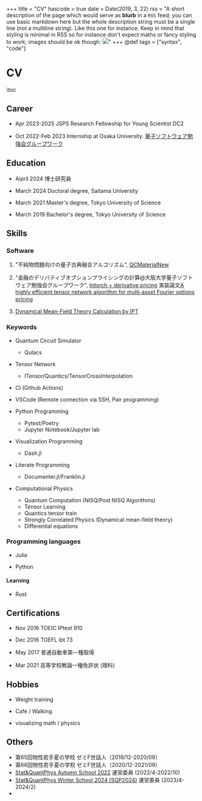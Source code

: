 +++
title = "CV"
hascode = true
date = Date(2019, 3, 22)
rss = "A short description of the page which would serve as **blurb** in a `RSS` feed; you can use basic markdown here but the whole description string must be a single line (not a multiline string). Like this one for instance. Keep in mind that styling is minimal in RSS so for instance don't expect maths or fancy styling to work; images should be ok though: ![](https://upload.wikimedia.org/wikipedia/en/3/32/Rick_and_Morty_opening_credits.jpeg)"
+++
@def tags = ["syntax", "code"]

# CV

\toc

## Career

- Apr 2023-2025 JSPS Research Fellowship for Young Scientist DC2

- Oct 2022-Feb 2023 Internship at Osaka University. [量子ソフトウェア勉強会グループワーク](https://qsrh.jp/seminar/)

## Education
- Aipril 2024 博士研究員

- March 2024 Doctoral degree, Saitama University

- March 2021 Master's degree, Tokyo University of Science

- March 2019 Bachelor's degree, Tokyo University of Science

## Skills

### Software 

1. "不純物問題向けの量子古典融合アルゴリズム", [QCMaterialNew](https://github.com/sakurairihito/QCMaterialNew)

2. "金融のデリバティブオプションプライシングの計算@大阪大学量子ソフトウェア勉強会グループワーク", [tntorch + derivative pricing](https://github.com/sakurairihito/TN-option-pricing)
実装論文[A highly efficient tensor network algorithm for multi-asset Fourier options pricing](https://arxiv.org/abs/2203.02804)　

3. [Dynamical Mean-Field Theory Calculation by IPT](https://spm-lab.github.io/sparse-ir-tutorial/src/DMFT_IPT_jl.html)


### Keywords
- Quantum Circuit Simulator
    - Qulacs

- Tensor Network
    - ITensor/Quantics/TensorCrossInterpolation

- CI (Github Actions)

- VSCode (Remote connection via SSH, Pair programming)

- Python Programming
    - Pytest/Poetry
    - Jupyter Notebook/Jupyter lab

- Visualization Programming
    - Dash.jl

- Literate Programming
    - Documenter.jl/Franklin.jl

- Computational Physics
    - Quantum Computation (NISQ/Post NISQ Algorithms)
    - Tensor Learning 
    - Quantics tensor train
    - Strongly Correlated Physics (Dynamical mean-field theory)
    - Differential equations

### Programming languages

- Julia

- Python


#### Learning

- Rust

## Certifications
- Nov 2016 TOEIC IPtest 910 

- Dec 2016 TOEFL ibt 73 

- May 2017 普通自動車第一種取得

- Mar 2021 高等学校教論一種免許状 (理科)

## Hobbies
- Weight training

- Cafe / Walking 

- visualizing math / physics


## Others

- 第65回物性若手夏の学校 ゼミF世話人（2019/12-2020/09）
- 第66回物性若手夏の学校 ゼミF世話人（2020/12-2021/09）
- [Stat&QuantPhys Autumn School 2022](http://hatano-lab.iis.u-tokyo.ac.jp/manami/SQP2022/index_jp.html) 運営委員 (2022/4-2022/10)
- [Stat&QuantPhys Winter School 2024 (SQP2024)](http://hatano-lab.iis.u-tokyo.ac.jp/norihiro/SQP2024/index.html) 運営委員 (2023/4-2024/2)
-  